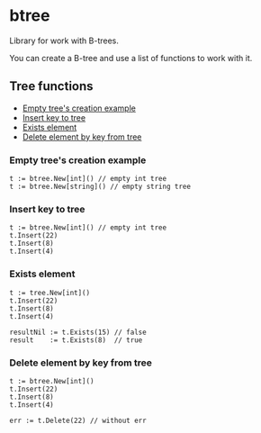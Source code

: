 btree
=======================

Library for work with B-trees.

You can create a B-tree and use a list of functions to work with it.
## Tree functions
- [Empty tree's creation example](#empty-trees-creation-example)
- [Insert key to tree](#insert-key-to-tree)
- [Exists element](#exists-element)
- [Delete element by key from tree](#delete-element-by-key-from-tree)

### Empty tree's creation example

```
t := btree.New[int]() // empty int tree
t := btree.New[string]() // empty string tree
```

### Insert key to tree
```
t := btree.New[int]() // empty int tree
t.Insert(22)
t.Insert(8)
t.Insert(4)
```

### Exists element

```
t := tree.New[int]()
t.Insert(22)
t.Insert(8)
t.Insert(4)

resultNil := t.Exists(15) // false
result    := t.Exists(8)  // true
```

### Delete element by key from tree
```
t := btree.New[int]()
t.Insert(22)
t.Insert(8)
t.Insert(4)

err := t.Delete(22) // without err
```